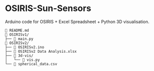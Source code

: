 # OSIRIS-Sun-Sensors

Arduino code for OSIRIS + Excel Spreadsheet + Python 3D visualisation.

```
📄 README.md
📁 OSIRISv1/
├── 📄 main.py
📁 OSIRISv2/
├── 📄 OSIRISv2.ino
├── 📄 OSIRISv2 Data Analysis.xlsx
├── 📁 3d-vis/
│   └── 📄 vis.py
└── 📄 spherical_data.csv
```

